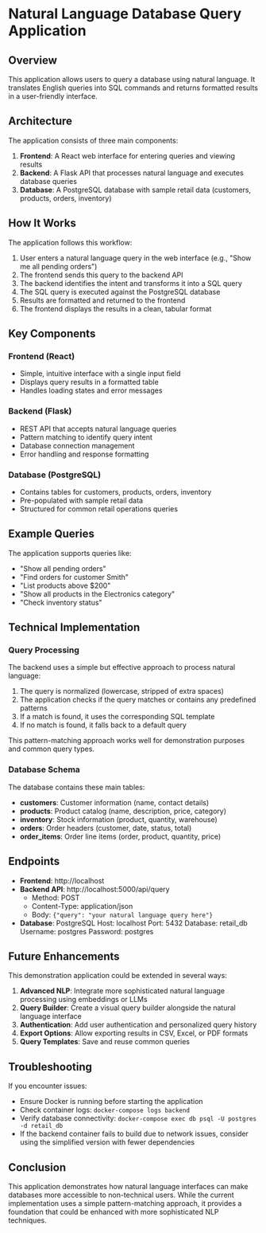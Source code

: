 # Natural Language Database Query Application

## Overview

This application allows users to query a database using natural language. It translates English queries into SQL commands and returns formatted results in a user-friendly interface.

## Architecture

The application consists of three main components:

1. **Frontend**: A React web interface for entering queries and viewing results
2. **Backend**: A Flask API that processes natural language and executes database queries
3. **Database**: A PostgreSQL database with sample retail data (customers, products, orders, inventory)

## How It Works

The application follows this workflow:

1. User enters a natural language query in the web interface (e.g., "Show me all pending orders")
2. The frontend sends this query to the backend API
3. The backend identifies the intent and transforms it into a SQL query
4. The SQL query is executed against the PostgreSQL database
5. Results are formatted and returned to the frontend
6. The frontend displays the results in a clean, tabular format

## Key Components

### Frontend (React)
- Simple, intuitive interface with a single input field
- Displays query results in a formatted table
- Handles loading states and error messages

### Backend (Flask)
- REST API that accepts natural language queries
- Pattern matching to identify query intent
- Database connection management
- Error handling and response formatting

### Database (PostgreSQL)
- Contains tables for customers, products, orders, inventory
- Pre-populated with sample retail data
- Structured for common retail operations queries

## Example Queries

The application supports queries like:

- "Show all pending orders"
- "Find orders for customer Smith"
- "List products above $200"
- "Show all products in the Electronics category"
- "Check inventory status"

## Technical Implementation

### Query Processing

The backend uses a simple but effective approach to process natural language:

1. The query is normalized (lowercase, stripped of extra spaces)
2. The application checks if the query matches or contains any predefined patterns
3. If a match is found, it uses the corresponding SQL template
4. If no match is found, it falls back to a default query

This pattern-matching approach works well for demonstration purposes and common query types.

### Database Schema

The database contains these main tables:

- **customers**: Customer information (name, contact details)
- **products**: Product catalog (name, description, price, category)
- **inventory**: Stock information (product, quantity, warehouse)
- **orders**: Order headers (customer, date, status, total)
- **order_items**: Order line items (order, product, quantity, price)

## Endpoints

- **Frontend**: http://localhost
- **Backend API**: http://localhost:5000/api/query
  - Method: POST
  - Content-Type: application/json
  - Body: `{"query": "your natural language query here"}`
-  **Database**: PostgreSQL
    Host: localhost
    Port: 5432
    Database: retail_db
    Username: postgres
    Password: postgres

## Future Enhancements

This demonstration application could be extended in several ways:

1. **Advanced NLP**: Integrate more sophisticated natural language processing using embeddings or LLMs
2. **Query Builder**: Create a visual query builder alongside the natural language interface
3. **Authentication**: Add user authentication and personalized query history
4. **Export Options**: Allow exporting results in CSV, Excel, or PDF formats
5. **Query Templates**: Save and reuse common queries

## Troubleshooting

If you encounter issues:

- Ensure Docker is running before starting the application
- Check container logs: `docker-compose logs backend`
- Verify database connectivity: `docker-compose exec db psql -U postgres -d retail_db`
- If the backend container fails to build due to network issues, consider using the simplified version with fewer dependencies

## Conclusion

This application demonstrates how natural language interfaces can make databases more accessible to non-technical users. While the current implementation uses a simple pattern-matching approach, it provides a foundation that could be enhanced with more sophisticated NLP techniques.
